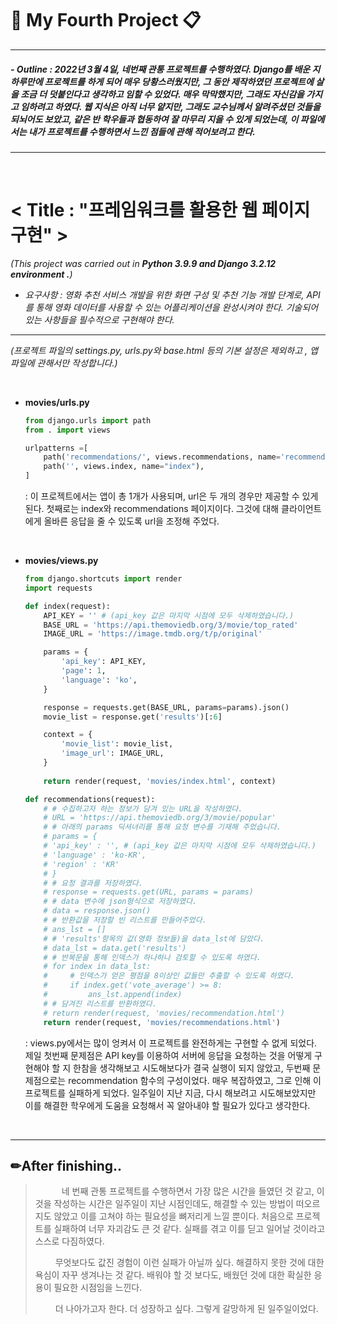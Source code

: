 # 📌 My Fourth Project 📋

---

##### - Outline : 2022년 3월 4일, 네번째 관통 프로젝트를 수행하였다. Django를 배운 지 하루만에 프로젝트를 하게 되어 매우 당황스러웠지만, 그 동안 제작하였던 프로젝트에 살을 조금 더 덧붙인다고 생각하고 임할 수 있었다. 매우 막막했지만, 그래도 자신감을 가지고 임하려고 하였다. 웹 지식은 아직 너무 얕지만, 그래도 교수님께서 알려주셨던 것들을 되뇌어도 보았고, 같은 반 학우들과 협동하여 잘 마무리 지을 수 있게 되었는데, 이 파일에서는 내가 프로젝트를 수행하면서 느낀 점들에 관해 적어보려고 한다.

---

<br>


# **< Title : "프레임워크를 활용한 웹 페이지 구현" >**

*(This project was carried out in **Python 3.9.9 and Django 3.2.12 environment .**)*

- *요구사항 : 영화 추천 서비스 개발을 위한 화면 구성 및 추천 기능 개발 단계로, API를 통해 영화 데이터를 사용할 수 있는 어플리케이션을 완성시켜야 한다. 기술되어 있는 사항들을 필수적으로 구현해야 한다.*

---

*(프로젝트 파일의 settings.py, urls.py와 base.html 등의 기본 설정은 제외하고 , 앱 파일에 관해서만 작성합니다.)*

<br>

- **movies/urls.py**

  ```python
  from django.urls import path
  from . import views
  
  urlpatterns =[
      path('recommendations/', views.recommendations, name='recommendations'),
      path('', views.index, name="index"),
  ]
  ```

  : 이 프로젝트에서는 앱이 총 1개가 사용되며, url은 두 개의 경우만 제공할 수 있게 된다. 첫째로는 index와 recommendations 페이지이다. 그것에 대해 클라이언트에게 올바른 응답을 줄 수 있도록 url을 조정해 주었다.

<br>

- **movies/views.py**

  ```python
  from django.shortcuts import render
  import requests
  
  def index(request):
      API_KEY = '' # (api_key 값은 마지막 시점에 모두 삭제하였습니다.)
      BASE_URL = 'https://api.themoviedb.org/3/movie/top_rated'
      IMAGE_URL = 'https://image.tmdb.org/t/p/original'
  
      params = {
          'api_key': API_KEY,
          'page': 1,
          'language': 'ko',
      }
  
      response = requests.get(BASE_URL, params=params).json()
      movie_list = response.get('results')[:6]
  
      context = {
          'movie_list': movie_list,
          'image_url': IMAGE_URL,
      }
      
      return render(request, 'movies/index.html', context)
  
  def recommendations(request):
      # # 수집하고자 하는 정보가 담겨 있는 URL을 작성하였다.
      # URL = 'https://api.themoviedb.org/3/movie/popular'
      # # 아래의 params 딕셔녀리를 통해 요청 변수를 기재해 주었습니다.
      # params = {
      # 'api_key' : '', # (api_key 값은 마지막 시점에 모두 삭제하였습니다.)
      # 'language' : 'ko-KR',
      # 'region' : 'KR'
      # }
      # # 요청 결과를 저장하였다.
      # response = requests.get(URL, params = params)
      # # data 변수에 json형식으로 저장하였다.
      # data = response.json()
      # # 반환값을 저장할 빈 리스트를 만들어주었다.
      # ans_lst = []
      # # 'results'항목의 값(영화 정보들)을 data_lst에 담았다.
      # data_lst = data.get('results')
      # # 반복문을 통해 인덱스가 하나하나 검토할 수 있도록 하였다.
      # for index in data_lst:
      #     # 인덱스가 얻은 평점을 8이상인 값들만 추출할 수 있도록 하였다.
      #     if index.get('vote_average') >= 8:
      #         ans_lst.append(index)
      # # 담겨진 리스트를 반환하였다.    
      # return render(request, 'movies/recommendation.html')
      return render(request, 'movies/recommendations.html')
  ```

  : views.py에서는 많이 엉켜서 이 프로젝트를 완전하게는 구현할 수 없게 되었다. 제일 첫번째 문제점은 API key를 이용하여 서버에 응답을 요청하는 것을 어떻게 구현해야 할 지 한참을 생각해보고 시도해보다가 결국 실행이 되지 않았고, 두번째 문제점으로는 recommendation 함수의 구성이었다. 매우 복잡하였고, 그로 인해 이 프로젝트를 실패하게 되었다. 일주일이 지난 지금, 다시 해보려고 시도해보았지만 이를 해결한 학우에게 도움을 요청해서 꼭 알아내야 할 필요가 있다고 생각한다.

<br>

---

## ✏After finishing..

>   　　　네 번째 관통 프로젝트를 수행하면서 가장 많은 시간을 들였던 것 같고, 이것을 작성하는 시간은 일주일이 지난 시점인데도, 해결할 수 있는 방법이 떠오르지도 않았고 이를 고쳐야 하는 필요성을 뼈저리게 느낄 뿐이다. 처음으로 프로젝트를 실패하여 너무 자괴감도 큰 것 같다. 실패를 겪고 이를 딛고 일어날 것이라고 스스로 다짐하였다.
>
>   　　​	무엇보다도 값진 경험이 이런 실패가 아닐까 싶다. 해결하지 못한 것에 대한 욕심이 자꾸 생겨나는 것 같다. 배워야 할 것 보다도, 배웠던 것에 대한 확실한 응용이 필요한 시점임을 느낀다.
>
>   　　​	더 나아가고자 한다. 더 성장하고 싶다. 그렇게 갈망하게 된 일주일이었다.